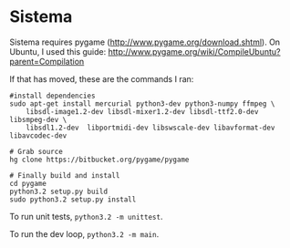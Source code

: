 Sistema
=======

Sistema requires pygame (http://www.pygame.org/download.shtml).  On Ubuntu, I used this guide: http://www.pygame.org/wiki/CompileUbuntu?parent=Compilation

If that has moved, these are the commands I ran:

```
#install dependencies
sudo apt-get install mercurial python3-dev python3-numpy ffmpeg \
    libsdl-image1.2-dev libsdl-mixer1.2-dev libsdl-ttf2.0-dev libsmpeg-dev \
    libsdl1.2-dev  libportmidi-dev libswscale-dev libavformat-dev libavcodec-dev
 
# Grab source
hg clone https://bitbucket.org/pygame/pygame
 
# Finally build and install
cd pygame
python3.2 setup.py build
sudo python3.2 setup.py install
```

To run unit tests, `python3.2 -m unittest`.

To run the dev loop, `python3.2 -m main`.
